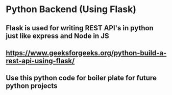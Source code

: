# Python Backend (Using Flask)

## Flask is used for writing REST API's in python just like express and Node in JS

## <https://www.geeksforgeeks.org/python-build-a-rest-api-using-flask/>

## Use this python code for boiler plate for future python projects
